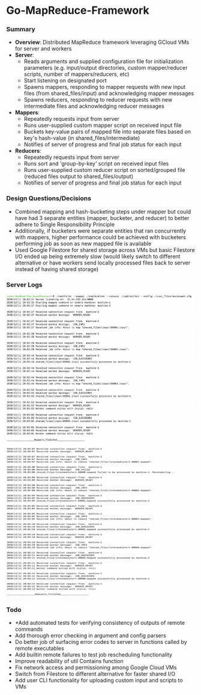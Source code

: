 # Go-MapReduce-Framework

### Summary
- **Overview**: Distributed MapReduce framework leveraging GCloud VMs for server and workers
- **Server**:
  - Reads arguments and supplied configuration file for initialization parameters (e.g. input/output directories, custom mapper/reducer scripts, number of mappers/reducers, etc)
  - Start listening on designated port
  - Spawns mappers, responding to mapper requests with new input files (from shared_files/input) and acknowledging mapper messages
  - Spawns reducers, responding to reducer requests with new intermediate files and acknowledging reducer messages
- **Mappers**:
  - Repeatedly requests input from server
  - Runs user-supplied custom mapper script on received input file
  - Buckets key-value pairs of mapped file into separate files based on key's hash-value (in shared_files/intermediate)
  - Notifies of server of progress and final job status for each input
- **Reducers**:
  - Repeatedly requests input from server
  - Runs sort and 'group-by-key' script on received input files
  - Runs user-supplied custom reducer script on sorted/grouped file (reduced files output to shared_files/output)
  - Notifies of server of progress and final job status for each input
  
### Design Questions/Decisions
- Combined mapping and hash-bucketing steps under mapper but could have had 3 separate entities (mapper, bucketer, and reducer) to better adhere to Single Responsibility Principle
- Additionally, if bucketers were separate entities that ran concurrently with mappers, higher performance could be achieved with bucketers performing job as soon as new mapped file is available
- Used Google Filestore for shared storage across VMs but basic Filestore I/O ended up being extremely slow (would likely switch to different alternative or have workers send locally processed files back to server instead of having shared storage)

### Server Logs
<img src="https://raw.githubusercontent.com/ltchang2019/Go-MapReduce-Framework/master/log_images/mappers.png" width="500" height="400" />
<img src="https://raw.githubusercontent.com/ltchang2019/Go-MapReduce-Framework/master/log_images/reducers.png" width="500" height="400" />

### Todo
- *Add automated tests for verifying consistency of outputs of remote commands
- Add thorough error checking in argument and config parsers
- Do better job of surfacing error codes to server in functions called by remote executables
- Add builtin remote failures to test job rescheduling functionality
- Improve readability of util Contains function
- Fix network access and permissioning among Google Cloud VMs
- Switch from Filestore to different alternative for faster shared I/O
- Add user CLI functionality for uploading custom input and scripts to VMs
